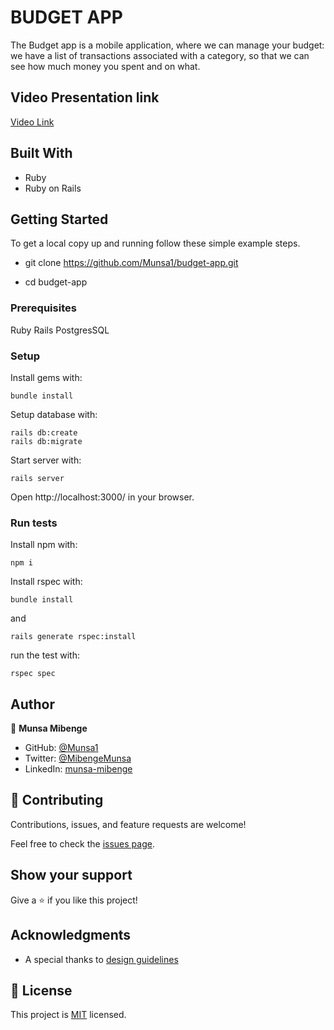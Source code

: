 # BUDGET APP

The Budget app is a mobile application, where we can manage your budget: we have a list of transactions associated with a category, so that we can see how much money you spent and on what.


## Video Presentation link
[Video Link](https://drive.google.com/file/d/1Aomz8dStU8s1roC7ZbMwhSUZwIe0fmeI/view?usp=sharing)

## Built With

- Ruby
- Ruby on Rails


## Getting Started

To get a local copy up and running follow these simple example steps.

- git clone https://github.com/Munsa1/budget-app.git

- cd budget-app


### Prerequisites

Ruby
Rails
PostgresSQL


### Setup

Install gems with:

```
bundle install
```

Setup database with:

```
rails db:create
rails db:migrate
```

Start server with:

```
rails server
```

Open http://localhost:3000/ in your browser.


### Run tests

Install npm with:

```
npm i
```

Install rspec with:

```
bundle install
```

and

```
rails generate rspec:install
```

run the test with:

```
rspec spec
```

## Author

👤 **Munsa Mibenge**

- GitHub: [@Munsa1](https://github.com/Munsa1)
- Twitter: [@MibengeMunsa](https://twitter.com/MibengeMunsa)
- LinkedIn: [munsa-mibenge](https://www.linkedin.com/in/munsa-mibenge/)


## 🤝 Contributing

Contributions, issues, and feature requests are welcome!

Feel free to check the [issues page](https://github.com/Munsa1/budget-app/issues).


## Show your support

Give a ⭐️ if you like this project!


## Acknowledgments

- A special thanks to  [design guidelines](https://www.behance.net/gallery/19759151/Snapscan-iOs-design-and-branding?tracking_source=)


## 📝 License

This project is [MIT](./LICENCE) licensed.